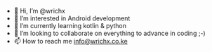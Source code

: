 - 👋 Hi, I’m @wrichx
- 👀 I’m interested in Android development
- 🌱 I’m currently learning kotlin & python
- 💞️ I’m looking to collaborate on everything to advance in coding ;-)
- 📫 How to reach me info@wrichx.co.ke

<!---
wrichx/wrichx is a ✨ special ✨ repository because its `README.md` (this file) appears on your GitHub profile.
You can click the Preview link to take a look at your changes.
--->
